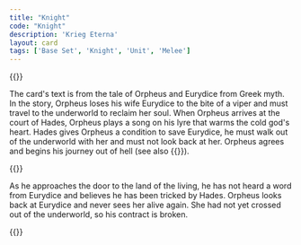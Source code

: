```yaml
---
title: "Knight"
code: "Knight"
description: 'Krieg Eterna'
layout: card
tags: ['Base Set', 'Knight', 'Unit', 'Melee']
---
```

{{<card-detail-page title="Knight" artwork="God Speed! by Edmund Leighton (1900)" >}}
<p>
The card's text is from the tale of Orpheus and Eurydice from Greek myth. In the story, Orpheus loses his wife Eurydice to the bite of a viper and must travel to the underworld to reclaim her soul. When Orpheus arrives at the court of Hades, Orpheus plays a song on his lyre that warms the cold god's heart. Hades gives Orpheus a condition to save Eurydice, he must walk out of the underworld with her and must not look back at her. Orpheus agrees and begins his journey out of hell (see also {{<cardlink name="Styx">}}). 
</p>
{{<card-detail-image file="eurydice.jpg" caption="Orpheus and Eurydice by S. P. Panasenko (1993)">}}
<p>
As he approaches the door to the land of the living, he has not heard a word from Eurydice and believes he has been tricked by Hades. Orpheus looks back at Eurydice and never sees her alive again. She had not yet crossed out of the underworld, so his contract is broken.
</p>
{{</card-detail-page>}}